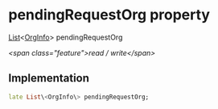 


# pendingRequestOrg property







[List](https:api.flutter.dev/flutter/dart-core/List-class.html)&lt;[OrgInfo](../../models_organization_org_info/OrgInfo-class.md)\> pendingRequestOrg
  
_\<span class="feature"\>read / write\</span\>_






## Implementation

```dart
late List\<OrgInfo\> pendingRequestOrg;
```







